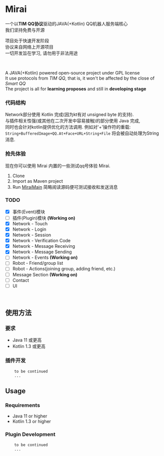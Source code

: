 # Mirai

一个以<b>TIM QQ协议</b>驱动的JAVA(+Kotlin) QQ机器人服务端核心  
我们坚持免费与开源  
  
项目处于快速开发阶段  
协议来自网络上开源项目  
一切开发旨在学习, 请勿用于非法用途    

<br>

A JAVA(+Kotlin) powered open-source project under GPL license<br>
It use protocols from <i>TIM QQ</i>, that is, it won't be affected by the close of <i>Smart QQ</i><br>
The project is all for <b>learning proposes</b> and still in <b>developing stage</b><br>

### 代码结构
Network部分使用 Kotlin 完成(因为kt有对 unsigned byte 的支持).  
与插件相关性强(或其他在二次开发中容易接触)的部分使用 Java 完成,  
同时也会针对kotlin提供优化的方法调用. 例如对'+'操作符的重载: `String+BufferedImage+QQ.At+Face+URL+String+File` 将会被自动处理为String消息.

### 抢先体验
现在你可以使用 Mirai 内置的一些测试qq号体验 Mirai.
1. Clone
2. Import as Maven project
3. Run [MiraiMain](mirai-core/src/main/java/net/mamoe/mirai/MiraiMain.java#L7)
简略阅读源码便可测试接收和发送消息

### TODO
- [x] 事件(Event)模块  
- [ ] 插件(Plugin)模块  **(Working on)**
- [x] Network - Touch  
- [X] Network - Login 
- [X] Network - Session  
- [X] Network - Verification Code
- [X] Network - Message Receiving  
- [X] Network - Message Sending  
- [ ] Network - Events **(Working on)**
- [ ] Robot - Friend/group list  
- [ ] Robot - Actions(joining group, adding friend, etc.)
- [ ] Message Section **(Working on)**  
- [ ] Contact  
- [ ] UI

<br>

## 使用方法
### 要求
- Java 11 或更高
- Kotlin 1.3 或更高
### 插件开发
``` text
    to be continued
    ...
```


## Usage
### Requirements
- Java 11 or higher
- Kotlin 1.3 or higher
### Plugin Development
``` text
    to be continued
    ...
```




